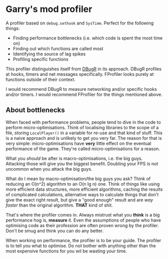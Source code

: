 # Garry's mod profiler

A profiler based on `debug.sethook` and `SysTime`. Perfect for the following things:

- Finding performance bottlenecks (i.e. which code is spent the most time on)
- Finding out which functions are called most
- Identifying the source of lag spikes
- Profiling specific functions

This profiler distinguishes itself from [DBugR](https://github.com/oubliette32/DBugR) in its approach.
DBugR profiles at hooks, timers and net messages specifically. FProfiler looks purely at functions outside of their context.

I would recommend DBugR to measure networking and/or specific hooks and/or timers. I would recommend FProfiler for the things mentioned above.


## About bottlenecks

When faced with performance problems, people tend to dive in the code to perform micro-optimisations. Think of localising libraries to the scope of a file, storing `LocalPlayer()` in a variable for re-use and that kind of stuff. This is a naive approach and is unlikely to get you very far.
The reason for that is very simple: micro-optimisations have **very** little effect on the eventual performance of the game. They're called micro-optimisations for a reason.

What you *should* be after is macro-optimisations, i.e. the big guys. Attacking those will give you the biggest benefit. Doubling your FPS is not uncommon when you attack the big guys.

What do I mean by macro-optimisation/the big guys you ask? Think of reducing an O(n^2) algorithm to an O(n lg n) one. Think of things like using more efficient data structures, more efficient algorithms, caching the results of complicated calculations, alternative ways to calculate things that don't give the exact right result, but give a "good enough" result and are *way faster* than the original algorithm. **THAT** kind of shit.

That's where the profiler comes in. Always mistrust what you **think** is a big performance hog is, **measure** it. Even the assumptions of people who have optimising code as their profession are often proven wrong by the profiler. Don't be smug and think you can do any better.

When working on performance, the profiler is to be your guide. The profiler is to tell you what to optimise. Do not bother with anything other than the most expensive functions for you wil be wasting your time.
